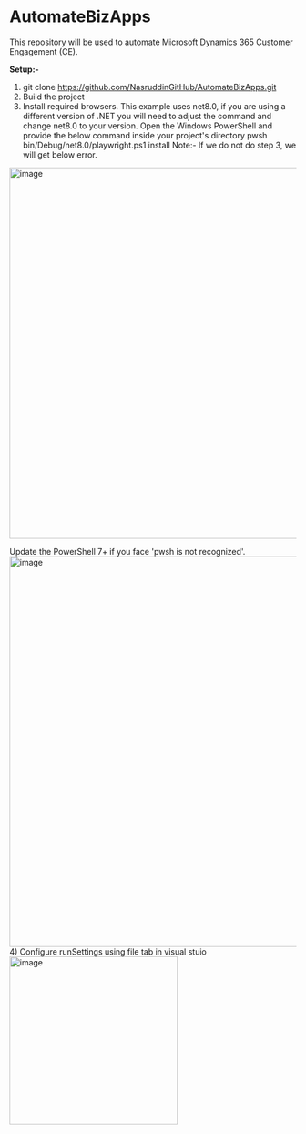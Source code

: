 # AutomateBizApps

This repository will be used to automate Microsoft Dynamics 365 Customer Engagement (CE).

**Setup:-**

1) git clone https://github.com/NasruddinGitHub/AutomateBizApps.git
2) Build the project
3) Install required browsers. This example uses net8.0, if you are using a different version of .NET you will need to adjust the command and change net8.0 to your version.
   Open the Windows PowerShell and provide the below command inside your project's directory
   pwsh bin/Debug/net8.0/playwright.ps1 install
Note:- If we do not do step 3, we will get below error.
<img width="652" alt="image" src="https://github.com/user-attachments/assets/bf5e31c6-89bf-4b28-a439-ec35e8981deb">

Update the PowerShell 7+ if you face 'pwsh is not recognized'.
<img width="686" alt="image" src="https://github.com/user-attachments/assets/2b213fac-1347-40f3-8963-d87f45ee7c8c">
4) Configure runSettings using file tab in visual stuio
<img width="295" alt="image" src="https://github.com/user-attachments/assets/9fcdff18-3de0-40e9-8698-bf788d8d77e8">



